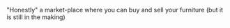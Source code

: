 "Honestly" a market-place where you can buy and sell your furniture (but it is still in the making)
